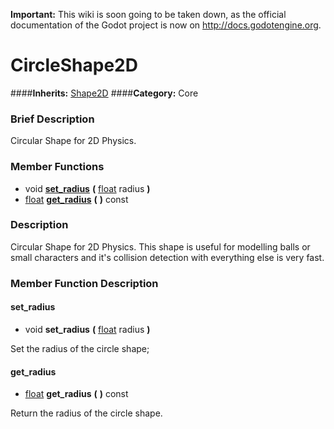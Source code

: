 **Important:** This wiki is soon going to be taken down, as the official documentation of the Godot project is now on http://docs.godotengine.org.

#  CircleShape2D  
####**Inherits:** [Shape2D](class_shape2d)
####**Category:** Core

###  Brief Description  
Circular Shape for 2D Physics.

###  Member Functions 
  * void  **[set&#95;radius](#set_radius)**  **(** [float](class_float) radius  **)**
  * [float](class_float)  **[get&#95;radius](#get_radius)**  **(** **)** const

###  Description  
Circular Shape for 2D Physics. This shape is useful for modelling balls or small characters and it's collision detection with everything else is very fast.

###  Member Function Description  

#### <a name="set_radius">set_radius</a>
  * void  **set&#95;radius**  **(** [float](class_float) radius  **)**

Set the radius of the circle shape;

#### <a name="get_radius">get_radius</a>
  * [float](class_float)  **get&#95;radius**  **(** **)** const

Return the radius of the circle shape.
